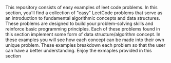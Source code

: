 This repository consists of easy examples of leet code problems.
In this section, you'll find a collection of "easy" LeetCode problems that serve as an introduction to fundamental algorithmic concepts and data structures. 
These problems are designed to build your problem-solving skills and reinforce basic programming principles. 
Each of these problems found in this section implement some form of data structure/algorithm concept.
In these examples you will see how each concept can be made into their own unique problem.
These examples breakdown each problem so that the user can have a better understanding.
Enjoy the exmaples provided in this section
